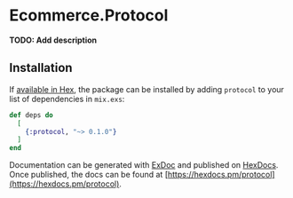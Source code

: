 # Ecommerce.Protocol

**TODO: Add description**

## Installation

If [available in Hex](https://hex.pm/docs/publish), the package can be installed
by adding `protocol` to your list of dependencies in `mix.exs`:

```elixir
def deps do
  [
    {:protocol, "~> 0.1.0"}
  ]
end
```

Documentation can be generated with [ExDoc](https://github.com/elixir-lang/ex_doc)
and published on [HexDocs](https://hexdocs.pm). Once published, the docs can
be found at [https://hexdocs.pm/protocol](https://hexdocs.pm/protocol).

